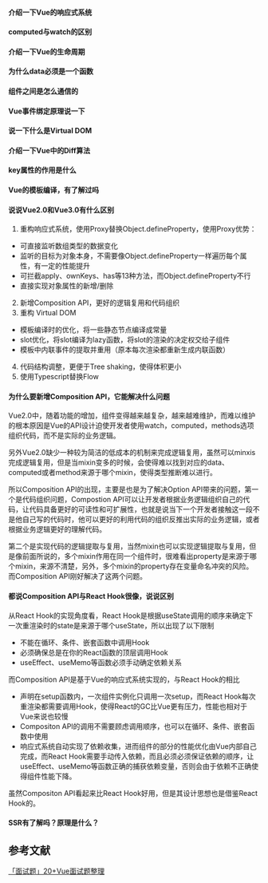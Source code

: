 #### 介绍一下Vue的响应式系统

#### computed与watch的区别

#### 介绍一下Vue的生命周期

#### 为什么data必须是一个函数

#### 组件之间是怎么通信的

#### Vue事件绑定原理说一下

#### 说一下什么是Virtual DOM

#### 介绍一下Vue中的Diff算法

#### key属性的作用是什么

#### Vue的模板编译，有了解过吗

#### 说说Vue2.0和Vue3.0有什么区别

1. 重构响应式系统，使用Proxy替换Object.defineProperty，使用Proxy优势：
  * 可直接监听数组类型的数据变化
  * 监听的目标为对象本身，不需要像Object.defineProperty一样遍历每个属性，有一定的性能提升
  * 可拦截apply、ownKeys、has等13种方法，而Object.defineProperty不行
  * 直接实现对象属性的新增/删除
2. 新增Composition API，更好的逻辑复用和代码组织
3. 重构 Virtual DOM
  * 模板编译时的优化，将一些静态节点编译成常量
  * slot优化，将slot编译为lazy函数，将slot的渲染的决定权交给子组件
  * 模板中内联事件的提取并重用（原本每次渲染都重新生成内联函数）

4. 代码结构调整，更便于Tree shaking，使得体积更小
5. 使用Typescript替换Flow

#### 为什么要新增Composition API，它能解决什么问题

Vue2.0中，随着功能的增加，组件变得越来越复杂，越来越难维护，而难以维护的根本原因是Vue的API设计迫使开发者使用watch，computed，methods选项组织代码，而不是实际的业务逻辑。

另外Vue2.0缺少一种较为简洁的低成本的机制来完成逻辑复用，虽然可以minxis完成逻辑复用，但是当mixin变多的时候，会使得难以找到对应的data、computed或者method来源于哪个mixin，使得类型推断难以进行。

所以Composition API的出现，主要是也是为了解决Option API带来的问题，第一个是代码组织问题，Compostion API可以让开发者根据业务逻辑组织自己的代码，让代码具备更好的可读性和可扩展性，也就是说当下一个开发者接触这一段不是他自己写的代码时，他可以更好的利用代码的组织反推出实际的业务逻辑，或者根据业务逻辑更好的理解代码。

第二个是实现代码的逻辑提取与复用，当然mixin也可以实现逻辑提取与复用，但是像前面所说的，多个mixin作用在同一个组件时，很难看出property是来源于哪个mixin，来源不清楚，另外，多个mixin的property存在变量命名冲突的风险。而Composition API刚好解决了这两个问题。

#### 都说Composition API与React Hook很像，说说区别

从React Hook的实现角度看，React Hook是根据useState调用的顺序来确定下一次重渲染时的state是来源于哪个useState，所以出现了以下限制

* 不能在循环、条件、嵌套函数中调用Hook
* 必须确保总是在你的React函数的顶层调用Hook
* useEffect、useMemo等函数必须手动确定依赖关系

而Composition API是基于Vue的响应式系统实现的，与React Hook的相比

* 声明在setup函数内，一次组件实例化只调用一次setup，而React Hook每次重渲染都需要调用Hook，使得React的GC比Vue更有压力，性能也相对于Vue来说也较慢
* Compositon API的调用不需要顾虑调用顺序，也可以在循环、条件、嵌套函数中使用
* 响应式系统自动实现了依赖收集，进而组件的部分的性能优化由Vue内部自己完成，而React Hook需要手动传入依赖，而且必须必须保证依赖的顺序，让useEffect、useMemo等函数正确的捕获依赖变量，否则会由于依赖不正确使得组件性能下降。

虽然Compositon API看起来比React Hook好用，但是其设计思想也是借鉴React Hook的。

#### SSR有了解吗？原理是什么？


## 参考文献

[「面试题」20+Vue面试题整理](https://juejin.im/post/6844904084374290446)